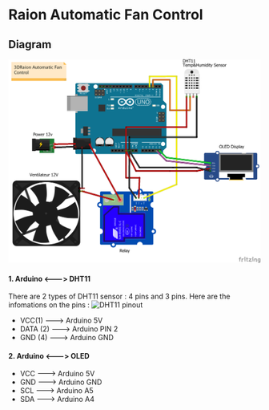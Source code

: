 # Raion Automatic Fan Control
## Diagram
![Diagram](https://raw.githubusercontent.com/leductan-nguyen/Automatic-Fan-Control/master/docs/diagram.png)
#### 1. Arduino <---> DHT11 
There are 2 types of DHT11 sensor : 4 pins and 3 pins. Here are the infomations on the pins :
![DHT11 pinout](https://raw.githubusercontent.com/leductan-nguyen/Automatic-Fan-Control/master/docs/DHT11–Temperature-Sensor-Pinout.jpg)
- VCC(1) ---> Arduino 5V
- DATA (2) ---> Arduino PIN 2
- GND (4) ---> Arduino GND
#### 2. Arduino <---> OLED
- VCC ---> Arduino 5V
- GND ---> Arduino GND
- SCL ---> Arduino A5
- SDA ---> Arduino A4


<!--stackedit_data:
eyJoaXN0b3J5IjpbMTY3MzcxMzg1MCwxMjYyODk3ODM3XX0=
-->